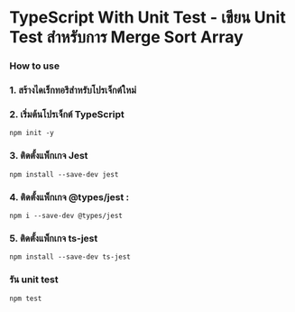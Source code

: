 # TypeScript With Unit Test - เขียน Unit Test สำหรับการ Merge Sort Array

### How to use

### 1.  สร้างไดเร็กทอรีสำหรับโปรเจ็กต์ใหม่
### 2. เริ่มต้นโปรเจ็กต์ TypeScript
```
npm init -y
```
### 3.  ติดตั้งแพ็กเกจ Jest
```
npm install --save-dev jest
```
### 4. ติดตั้งแพ็กเกจ @types/jest :
``` 
npm i --save-dev @types/jest
```
### 5. ติดตั้งแพ็กเกจ ts-jest
```
npm install --save-dev ts-jest
```
### รัน unit test
```
npm test
```
